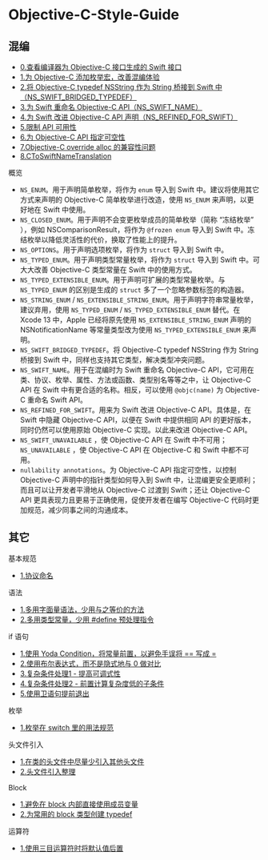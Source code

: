# Objective-C-Style-Guide

## 混编

* [0.查看编译器为 Objective-C 接口生成的 Swift 接口](https://github.com/teney97/Objective-C-Style-Guide/blob/main/Content/%E6%B7%B7%E7%BC%96%EF%BD%9C%E6%9F%A5%E7%9C%8B%E7%BC%96%E8%AF%91%E5%99%A8%E4%B8%BA%20Objective-C%20%E6%8E%A5%E5%8F%A3%E7%94%9F%E6%88%90%E7%9A%84%20Swift%20%E6%8E%A5%E5%8F%A3.md)
* [1.为 Objective-C 添加枚举宏，改善混编体验](https://github.com/teney97/Objective-C-Style-Guide/blob/main/Content/%E6%B7%B7%E7%BC%96%EF%BD%9C%E4%B8%BA%20Objective-C%20%E6%B7%BB%E5%8A%A0%E6%9E%9A%E4%B8%BE%E5%AE%8F%EF%BC%8C%E6%94%B9%E5%96%84%E6%B7%B7%E7%BC%96%E4%BD%93%E9%AA%8C.md)
* [2.将 Objective-C typedef NSString 作为 String 桥接到 Swift 中（NS_SWIFT_BRIDGED_TYPEDEF）](https://github.com/teney97/Objective-C-Style-Guide/blob/main/Content/%E6%B7%B7%E7%BC%96%EF%BD%9C%E4%BD%BF%E7%94%A8%20NS_SWIFT_BRIDGED_TYPEDEF%20%E5%B0%86%20Objective-C%20typedef%20NSString%20%E4%BD%9C%E4%B8%BA%20String%20%E6%A1%A5%E6%8E%A5%E5%88%B0%20Swift%20%E4%B8%AD.md)
* [3.为 Swift 重命名 Objective-C API（NS_SWIFT_NAME）](https://github.com/teney97/Objective-C-Style-Guide/blob/main/Content/混编｜为%20Swift%20重命名%20Objective-C%20API（NS_SWIFT_NAME）.md)
* [4.为 Swift 改进 Objective-C API 声明（NS_REFINED_FOR_SWIFT）](https://github.com/teney97/Objective-C-Style-Guide/blob/main/Content/混编｜为%20Swift%20改进%20Objective-C%20API%20声明（NS_REFINED_FOR_SWIFT）.md)
* [5.限制 API 可用性](https://github.com/teney97/Objective-C-Style-Guide/blob/main/Content/%E6%B7%B7%E7%BC%96%EF%BD%9C%E9%99%90%E5%88%B6%20API%20%E5%8F%AF%E7%94%A8%E6%80%A7.md)
* [6.为 Objective-C API 指定可空性](https://github.com/teney97/Objective-C-Style-Guide/blob/main/Content/%E6%B7%B7%E7%BC%96%EF%BD%9C%E4%B8%BA%20Objective-C%20API%20%E6%8C%87%E5%AE%9A%E5%8F%AF%E7%A9%BA%E6%80%A7.md)
* [7.Objective-C override alloc 的兼容性问题](https://github.com/teney97/Objective-C-Style-Guide/blob/main/Content/混编｜Objective-C%20override%20alloc%20的兼容性问题.md)
* [8.CToSwiftNameTranslation](https://github.com/teney97/Objective-C-Style-Guide/blob/main/Content/%E6%B7%B7%E7%BC%96%EF%BD%9CCToSwiftNameTranslation.md)

概览

* `NS_ENUM`。用于声明简单枚举，将作为 `enum` 导入到 Swift 中。建议将使用其它方式来声明的 Objective-C 简单枚举进行改造，使用 `NS_ENUM` 来声明，以更好地在 Swift 中使用。
* `NS_CLOSED_ENUM`。用于声明不会变更枚举成员的简单枚举（简称 “冻结枚举” ），例如 NSComparisonResult，将作为 `@frozen enum` 导入到 Swift 中。冻结枚举以降低灵活性的代价，换取了性能上的提升。
* `NS_OPTIONS`。用于声明选项枚举，将作为 `struct` 导入到 Swift 中。
* `NS_TYPED_ENUM`。用于声明类型常量枚举，将作为 `struct` 导入到 Swift 中。可大大改善 Objective-C 类型常量在 Swift 中的使用方式。
* `NS_TYPED_EXTENSIBLE_ENUM`。用于声明可扩展的类型常量枚举。与 `NS_TYPED_ENUM` 的区别是生成的 `struct` 多了一个忽略参数标签的构造器。
* `NS_STRING_ENUM` / `NS_EXTENSIBLE_STRING_ENUM`。用于声明字符串常量枚举，建议弃用，使用 `NS_TYPED_ENUM` / `NS_TYPED_EXTENSIBLE_ENUM` 替代。在 Xcode 13 中，Apple 已经将原先使用 `NS_EXTENSIBLE_STRING_ENUM` 声明的 NSNotificationName 等常量类型改为使用 `NS_TYPED_EXTENSIBLE_ENUM` 来声明。
* `NS_SWIFT_BRIDGED_TYPEDEF`。将 Objective-C typedef NSString 作为 String 桥接到 Swift 中，同样也支持其它类型，解决类型冲突问题。
* `NS_SWIFT_NAME`。用于在混编时为 Swift 重命名 Objective-C API，它可用在类、协议、枚举、属性、方法或函数、类型别名等等之中，让 Objective-C API 在 Swift 中有更合适的名称。相反，可以使用 `@objc(name)` 为 Objective-C 重命名 Swift API。
* `NS_REFINED_FOR_SWIFT`。用来为 Swift 改进 Objective-C API。具体是，在 Swift 中隐藏 Objective-C API，以便在 Swift 中提供相同 API 的更好版本，同时仍然可以使用原始 Objective-C 实现。以此来改进 Objective-C API。
* `NS_SWIFT_UNAVAILABLE` ，使 Objective-C API 在 Swift 中不可用； `NS_UNAVAILABLE` ，使 Objective-C API 在 Objective-C 和 Swift 中都不可用。
* `nullability annotations`。为 Objective-C API 指定可空性，以控制 Objective-C 声明中的指针类型如何导入到 Swift 中，让混编更安全更顺利；而且可以让开发者平滑地从 Objective-C 过渡到 Swift；还让 Objective-C API 更具表现力且更易于正确使用，促使开发者在编写 Objective-C 代码时更加规范，减少同事之间的沟通成本。


## 其它

基本规范
* [1.协议命名](https://github.com/teney97/Objective-C-Style-Guide/blob/main/Content/基本规范｜协议命名.md)

语法
* [1.多用字面量语法，少用与之等价的方法](https://github.com/teney97/Objective-C-Style-Guide/blob/main/Content/%E8%AF%AD%E6%B3%95%EF%BD%9C%E5%A4%9A%E7%94%A8%E5%AD%97%E9%9D%A2%E9%87%8F%E8%AF%AD%E6%B3%95%EF%BC%8C%E5%B0%91%E7%94%A8%E4%B8%8E%E4%B9%8B%E7%AD%89%E4%BB%B7%E7%9A%84%E6%96%B9%E6%B3%95%20.md)
* [2.多用类型常量，少用 #define 预处理指令](https://github.com/teney97/Objective-C-Style-Guide/blob/main/Content/语法｜多用类型常量，少用%20%23define%20预处理指令.md)

if 语句
* [1.使用 Yoda Condition，将常量前置，以避免手误将 == 写成 =](https://github.com/teney97/Objective-C-Style-Guide/blob/main/Content/if%20语句｜Yoda%20Condition.md)
* [2.使用布尔表达式，而不是隐式地与 0 做对比](https://github.com/teney97/Objective-C-Style-Guide/blob/main/Content/if%20语句｜使用布尔表达式，而不是隐式地与%200%20做对比.md)
* [3.复杂条件处理1 - 提高可调式性](https://github.com/teney97/Objective-C-Style-Guide/blob/main/Content/if%20语句｜复杂条件处理1%20-%20提高可调式性.md)
* [4.复杂条件处理2 - 前置计算复杂度低的子条件](https://github.com/teney97/Objective-C-Style-Guide/blob/main/Content/if%20语句｜复杂条件处理2%20-%20前置计算复杂度低的子条件.md)
* [5.使用卫语句提前退出](https://github.com/teney97/Objective-C-Style-Guide/blob/main/Content/if%20语句｜使用卫语句提前退出.md)

枚举
* [1.枚举在 switch 里的用法规范](https://github.com/teney97/Objective-C-Style-Guide/blob/main/Content/枚举｜枚举在%20switch%20里的用法规范.md)

头文件引入
* [1.在类的头文件中尽量少引入其他头文件](https://github.com/teney97/Objective-C-Style-Guide/blob/main/Content/头文件引入｜在类的头文件中尽量少引入其他头文件.md)
* [2.头文件引入整理](https://github.com/teney97/Objective-C-Style-Guide/blob/main/Content/头文件引入｜头文件引入整理.md)

Block
* [1.避免在 block 内部直接使用成员变量](https://github.com/teney97/Objective-C-Style-Guide/blob/main/Content/Block｜避免在%20block%20内部直接使用成员变量.md)
* [2.为常用的 block 类型创建 typedef](https://github.com/teney97/Objective-C-Style-Guide/blob/main/Content/Block｜为常用的%20block%20类型创建%20typedef.md)

运算符
* [1.使用三目运算符时将默认值后置](https://github.com/teney97/Objective-C-Style-Guide/blob/main/Content/运算符｜使用三目运算符时将默认值后置.md)

